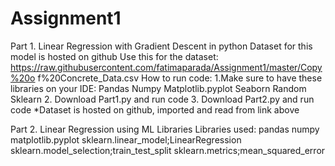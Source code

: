 # Assignment1
Part 1.
Linear Regression with Gradient Descent in python
Dataset for this model is hosted on github
Use this for the dataset:
https://raw.githubusercontent.com/fatimaparada/Assignment1/master/Copy%20o
f%20Concrete_Data.csv
How to run code:
1.Make sure to have these libraries on your IDE:
Pandas
Numpy
Matplotlib.pyplot
Seaborn
Random
Sklearn
2. Download Part1.py and run code
3. Download Part2.py and run code
*Dataset is hosted on github, imported and read from link above

Part 2.
Linear Regression using ML Libraries
Libraries used:
pandas
numpy
matplotlib.pyplot
sklearn.linear_model;LinearRegression
sklearn.model_selection;train_test_split
sklearn.metrics;mean_squared_error
